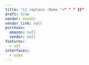 ```yaml
---
title: "{{ replace .Name "-" " " }}"
draft: true
vendor: Vendor
vendor_link: null
purchase:
  amazon: null
  vendor: null
features:
  - u2f
interfaces:
  - usba
---
```

